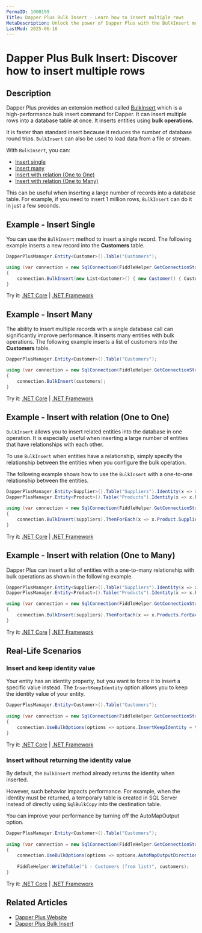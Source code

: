 ```yaml
---
PermaID: 1000199
Title: Dapper Plus Bulk Insert - Learn how to insert multiple rows
MetaDescription: Unlock the power of Dapper Plus with the BulkInsert method to insert multiple rows from a table. Learn how to use the simplest and fastest way to insert rows from a database table without writing any SQL.
LastMod: 2025-06-16
---
```


# Dapper Plus Bulk Insert: Discover how to insert multiple rows

## Description

Dapper Plus provides an extension method called [BulkInsert](https://dapper-plus.net/bulk-insert) which is a high-performance bulk insert command for Dapper. It can insert multiple rows into a database table at once. It inserts entities using **bulk operations**.

It is faster than standard insert because it reduces the number of database round trips. `BulkInsert` can also be used to load data from a file or stream.

With `BulkInsert`, you can:

- [Insert single](#example-insert-single)
- [Insert many](#example-insert-many)
- [Insert with relation (One to One)](#example-insert-with-relation-one-to-one)
- [Insert with relation (One to Many)](#example-insert-with-relation-one-to-many)

This can be useful when inserting a large number of records into a database table. For example, if you need to insert 1 million rows, `BulkInsert` can do it in just a few seconds.

## Example - Insert Single

You can use the `BulkInsert` method to insert a single record. The following example inserts a new record into the **Customers** table.

```csharp
DapperPlusManager.Entity<Customer>().Table("Customers"); 

using (var connection = new SqlConnection(FiddleHelper.GetConnectionStringSqlServerW3Schools()))
{
    connection.BulkInsert(new List<Customer>() { new Customer() { CustomerName = "ExampleBulkInsert", ContactName = "Example Name :" +  1}});
}        
```

Try it: [.NET Core](https://dotnetfiddle.net/jPJxKl) | [.NET Framework](https://dotnetfiddle.net/swvvDb)

## Example - Insert Many

The ability to insert multiple records with a single database call can significantly improve performance. It inserts many entities with bulk operations. The following example inserts a list of customers into the **Customers** table.

```csharp
DapperPlusManager.Entity<Customer>().Table("Customers"); 

using (var connection = new SqlConnection(FiddleHelper.GetConnectionStringSqlServerW3Schools()))
{
    connection.BulkInsert(customers);
}
```
Try it: [.NET Core](https://dotnetfiddle.net/jPY8xy) | [.NET Framework](https://dotnetfiddle.net/3Z4SzH)

## Example - Insert with relation (One to One)

`BulkInsert` allows you to insert related entities into the database in one operation. It is especially useful when inserting a large number of entities that have relationships with each other. 

To use `BulkInsert` when entities have a relationship, simply specify the relationship between the entities when you configure the bulk operation.

The following example shows how to use the `BulkInsert` with a one-to-one relationship between the entities.

```csharp    
DapperPlusManager.Entity<Supplier>().Table("Suppliers").Identity(x => x.SupplierID);
DapperPlusManager.Entity<Product>().Table("Products").Identity(x => x.ProductID);

using (var connection = new SqlConnection(FiddleHelper.GetConnectionStringSqlServerW3Schools()))
{    
    connection.BulkInsert(suppliers).ThenForEach(x => x.Product.SupplierID = x.SupplierID).ThenBulkInsert(x => x.Product);
}    
```
Try it: [.NET Core](https://dotnetfiddle.net/9EwA7g) | [.NET Framework](https://dotnetfiddle.net/tEZywR)

## Example - Insert with relation (One to Many)

Dapper Plus can insert a list of entities with a one-to-many relationship with bulk operations as shown in the following example.

```csharp    
DapperPlusManager.Entity<Supplier>().Table("Suppliers").Identity(x => x.SupplierID); 
DapperPlusManager.Entity<Product>().Table("Products").Identity(x => x.ProductID);     

using (var connection = new SqlConnection(FiddleHelper.GetConnectionStringSqlServerW3Schools()))
{    
    connection.BulkInsert(suppliers).ThenForEach(x => x.Products.ForEach(y => y.SupplierID =  x.SupplierID)).ThenBulkInsert(x => x.Products);
}
```
Try it: [.NET Core](https://dotnetfiddle.net/4EG5mH) | [.NET Framework](https://dotnetfiddle.net/NbCYoZ)

## Real-Life Scenarios

### Insert and keep identity value

Your entity has an identity property, but you want to force it to insert a specific value instead. The `InsertKeepIdentity` option allows you to keep the identity value of your entity.

```csharp
DapperPlusManager.Entity<Customer>().Table("Customers"); 
        
using (var connection = new SqlConnection(FiddleHelper.GetConnectionStringSqlServerW3Schools()))
{
    connection.UseBulkOptions(options => options.InsertKeepIdentity = true).BulkInsert(customers);
}    
```

Try it: [.NET Core](https://dotnetfiddle.net/SxF6Eb) | [.NET Framework](https://dotnetfiddle.net/9YcUe8)

### Insert without returning the identity value

By default, the `BulkInsert` method already returns the identity when inserted.

However, such behavior impacts performance. For example, when the identity must be returned, a temporary table is created in SQL Server instead of directly using `SqlBulkCopy` into the destination table.

You can improve your performance by turning off the AutoMapOutput option.

```csharp
DapperPlusManager.Entity<Customer>().Table("Customers"); 
        
using (var connection = new SqlConnection(FiddleHelper.GetConnectionStringSqlServerW3Schools()))
{
    connection.UseBulkOptions(options => options.AutoMapOutputDirection = false).BulkInsert(customers);
            
    FiddleHelper.WriteTable("1 - Customers (from list)", customers);
}
```

Try it: [.NET Core](https://dotnetfiddle.net/lDwDOS) | [.NET Framework](https://dotnetfiddle.net/Zbf1Qk)

## Related Articles

- [Dapper Plus Website](https://dapper-plus.net/)
- [Dapper Plus Bulk Insert](https://dapper-plus.net/bulk-insert)
